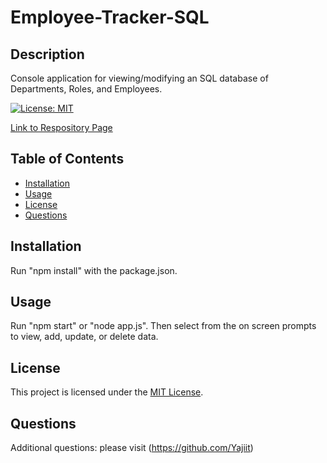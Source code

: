 # Employee-Tracker-SQL


## Description

Console application for viewing/modifying an SQL database of Departments, Roles, and Employees.

[![License: MIT](https://img.shields.io/badge/License-MIT-yellow.svg)](https://opensource.org/licenses/MIT)

[Link to Respository Page](https://github.com/Yajiit/Employee-Tracker-SQL)




## Table of Contents

- [Installation](#installation)
- [Usage](#usage)
- [License](#license)
- [Questions](#questions)


## Installation

Run "npm install" with the package.json.


## Usage

Run "npm start" or "node app.js". Then select from the on screen prompts to view, add, update, or delete data.


## License


This project is licensed under the [MIT License](https://opensource.org/licenses/MIT).


## Questions

Additional questions: please visit (https://github.com/Yajiit)
